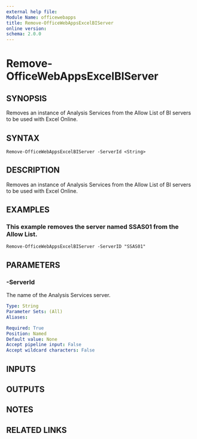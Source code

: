 ```yaml
---
external help file:
Module Name: officewebapps
title: Remove-OfficeWebAppsExcelBIServer
online version:
schema: 2.0.0
---
```


# Remove-OfficeWebAppsExcelBIServer

## SYNOPSIS
Removes an instance of Analysis Services from the Allow List of BI servers to be used with Excel Online.

## SYNTAX

```
Remove-OfficeWebAppsExcelBIServer -ServerId <String>
```

## DESCRIPTION
Removes an instance of Analysis Services from the Allow List of BI servers to be used with Excel Online.

## EXAMPLES

### This example removes the server named SSAS01 from the Allow List.
```
Remove-OfficeWebAppsExcelBIServer -ServerID "SSAS01"
```

## PARAMETERS

### -ServerId
The name of the Analysis Services server.

```yaml
Type: String
Parameter Sets: (All)
Aliases: 

Required: True
Position: Named
Default value: None
Accept pipeline input: False
Accept wildcard characters: False
```

## INPUTS

## OUTPUTS

## NOTES

## RELATED LINKS